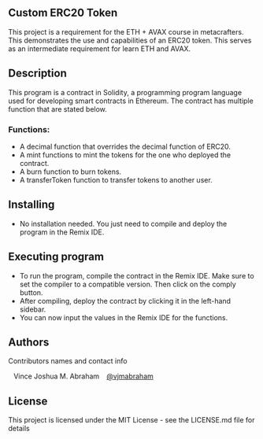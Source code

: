 ## Custom ERC20 Token
This project is a requirement for the ETH + AVAX course in metacrafters. This demonstrates the use and capabilities of an ERC20 token. This serves as an intermediate requirement for learn ETH and AVAX.

## Description
This program is a contract in Solidity, a programming program language used for developing smart contracts in Ethereum. The contract has multiple function that are stated below.

### Functions:
* A decimal function that overrides the decimal function of ERC20.
* A mint functions to mint the tokens for the one who deployed the contract.
* A burn function to burn tokens.
* A transferToken function to transfer tokens to another user.

## Installing

* No installation needed. You just need to compile and deploy the program in the Remix IDE.

## Executing program

* To run the program, compile the contract in the Remix IDE. Make sure to set the compiler to a compatible version. Then click on the comply button.
* After compiling, deploy the contract by clicking it in the left-hand sidebar.
* You can now input the values in the Remix IDE for the functions.


## Authors

Contributors names and contact info

&ensp; Vince Joshua M. Abraham
&ensp; [@vjmabraham](vince.m.abraham@gmail.com)

## License

This project is licensed under the MIT License - see the LICENSE.md file for details
